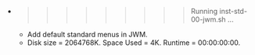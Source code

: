 * >>>>>>>>> Running inst-std-00-jwm.sh ...
  * Add default standard menus in JWM.
  * Disk size = 2064768K. Space Used = 4K. Runtime = 00:00:00:00.
